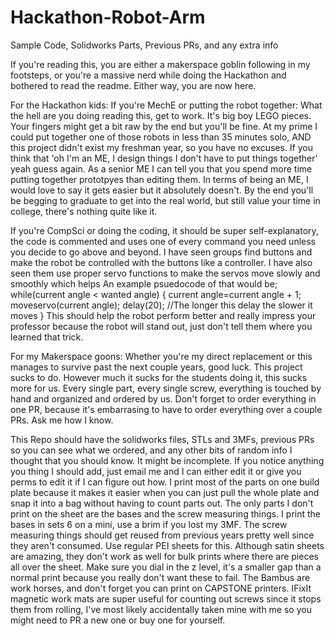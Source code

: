 # Hackathon-Robot-Arm
Sample Code, Solidworks Parts, Previous PRs, and any extra info

If you're reading this, you are either a makerspace goblin following in my footsteps, or you're a massive nerd while doing the Hackathon and bothered to read the readme. Either way, you are now here.

For the Hackathon kids:
If you're MechE or putting the robot together: What the hell are you doing reading this, get to work. It's big boy LEGO pieces. Your fingers might get a bit raw by the end but you'll be fine. At my prime I could put together one of those robots in less than 35 minutes solo, AND this project didn't exist my freshman year, so you have no excuses. If you think that 'oh I'm an ME, I design things I don't have to put things together' yeah guess again. As a senior ME I can tell you that you spend more time putting together prototpyes than editing them. In terms of being an ME, I would love to say it gets easier but it absolutely doesn't. By the end you'll be begging to graduate to get into the real world, but still value your time in college, there's nothing quite like it. 

If you're CompSci or doing the coding, it should be super self-explanatory, the code is commented and uses one of every command you need unless you decide to go above and beyond. I have seen groups find buttons and make the robot be controlled with the buttons like a controller. I have also seen them use proper servo functions to make the servos move slowly and smoothly which helps
An example psuedocode of that would be;
while(current angle < wanted angle) {
current angle=current angle + 1;
moveservo(current angle);
delay(20); //The longer this delay the slower it moves
}
This should help the robot perform better and really impress your professor because the robot will stand out, just don't tell them where you learned that trick. 

For my Makerspace goons: 
Whether you're my direct replacement or this manages to survive past the next couple years, good luck. This project sucks to do. However much it sucks for the students doing it, this sucks more for us. Every single part, every single screw, everything is touched by hand and organized and ordered by us. 
Don't forget to order everything in one PR, because it's embarrasing to have to order everything over a couple PRs. Ask me how I know. 

This Repo should have the solidworks files, STLs and 3MFs, previous PRs so you can see what we ordered, and any other bits of random info I thought that you should know. It might be incomplete. If you notice anything you thing I should add, just email me and I can either edit it or give you perms to edit it if I can figure out how.
I print most of the parts on one build plate because it makes it easier when you can just pull the whole plate and snap it into a bag without having to count parts out. The only parts I don't print on the sheet are the bases and the screw measuring things. I print the bases in sets 6 on a mini, use a brim if you lost my 3MF. The screw measuring things should get reused from previous years pretty well since they aren't consumed.
Use regular PEI sheets for this. Although satin sheets are amazing, they don't work as well for bulk prints where there are pieces all over the sheet. Make sure you dial in the z level, it's a smaller gap than a normal print because you really don't want these to fail. The Bambus are work horses, and don't forget you can print on CAPSTONE printers. 
IFixIt magnetic work mats are super useful for counting out screws since it stops them from rolling, I've most likely accidentally taken mine with me so you might need to PR a new one or buy one for yourself. 
